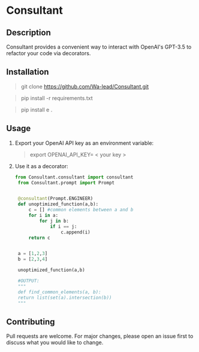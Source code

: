 # Consultant

## Description

Consultant provides a convenient way to interact with OpenAI's GPT-3.5 to refactor your code via decorators.

## Installation
> git clone https://github.com/Wa-lead/Consultant.git

> pip install -r requirements.txt

> pip install e . 

## Usage
1. Export your OpenAI API key as an environment variable:
   > export OPENAI_API_KEY= < your key >

2. Use it as a decorator:
   ```python
   from Consultant.consultant import consultant
    from Consultant.prompt import Prompt


    @consultant(Prompt.ENGINEER)
    def unoptimized_function(a,b):
        c = [] #common elements between a and b
        for i in a:
            for j in b:
                if i == j:
                    c.append(i)
        return c


    a = [1,2,3]
    b = [2,3,4]

    unoptimized_function(a,b)

    #OUTPUT:
    """
    def find_common_elements(a, b):
    return list(set(a).intersection(b))
    """
   ```


## Contributing
Pull requests are welcome. For major changes, please open an issue first to discuss what you would like to change.



